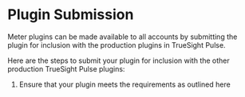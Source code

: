 Plugin Submission
=================

Meter plugins can be made available to all accounts by submitting the plugin for inclusion with the production plugins in TrueSight Pulse.

Here are the steps to submit your plugin for inclusion with the other production TrueSight Pulse plugins:

1. Ensure that your plugin meets the requirements as outlined here